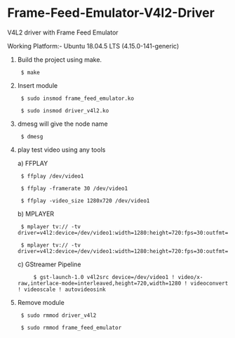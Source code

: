# Frame-Feed-Emulator-V4l2-Driver

V4L2 driver with Frame Feed Emulator

Working Platform:- Ubuntu 18.04.5 LTS (4.15.0-141-generic)

1. Build the project using make.

		$ make


2. Insert module

		$ sudo insmod frame_feed_emulator.ko
		
		$ sudo insmod driver_v4l2.ko


3. dmesg will give the node name

		$ dmesg


4. play test video using any tools

	a) FFPLAY
	
		$ ffplay /dev/video1
		
		$ ffplay -framerate 30 /dev/video1
		
		$ ffplay -video_size 1280x720 /dev/video1
	
	b) MPLAYER
		
		$ mplayer tv:// -tv driver=v4l2:device=/dev/video1:width=1280:height=720:fps=30:outfmt=yuy2
		
		$ mplayer tv:// -tv driver=v4l2:device=/dev/video1:width=1280:height=720:fps=30:outfmt=mjpg
		
	c) GStreamer Pipeline

     		$ gst-launch-1.0 v4l2src device=/dev/video1 ! video/x-raw,interlace-mode=interleaved,height=720,width=1280 ! videoconvert ! videoscale ! autovideosink


5. Remove module
		
		$ sudo rmmod driver_v4l2

		$ sudo rmmod frame_feed_emulator


